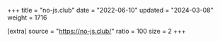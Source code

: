 +++
title = "no-js.club"
date = "2022-06-10"
updated = "2024-03-08"
weight = 1716

[extra]
source = "https://no-js.club/"
ratio = 100
size = 2
+++
